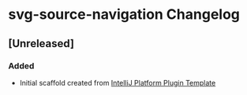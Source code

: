 <!-- Keep a Changelog guide -> https://keepachangelog.com -->

# svg-source-navigation Changelog

## [Unreleased]
### Added
- Initial scaffold created from [IntelliJ Platform Plugin Template](https://github.com/JetBrains/intellij-platform-plugin-template)
